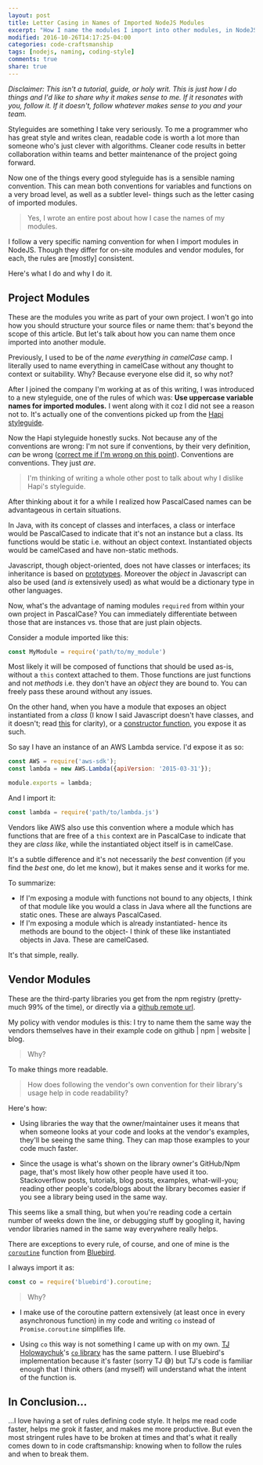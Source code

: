 ```yaml
---
layout: post
title: Letter Casing in Names of Imported NodeJS Modules
excerpt: "How I name the modules I import into other modules, in NodeJS."
modified: 2016-10-26T14:17:25-04:00
categories: code-craftsmanship
tags: [nodejs, naming, coding-style]
comments: true
share: true
---
```


*Disclaimer: This isn't a tutorial, guide, or holy writ. This is just how I do things and I'd like to share why it makes sense to me. If it resonates with you, follow it. If it doesn't, follow whatever makes sense to you and your team.*

Styleguides are something I take very seriously. To me a programmer who has great style and writes clean, readable code is worth a lot more than someone who's just clever with algorithms. Cleaner code results in better collaboration within teams and better maintenance of the project going forward.

Now one of the things every good styleguide has is a sensible naming convention. This can mean both conventions for variables and functions on a very broad level, as well as a subtler level- things such as the letter casing of imported modules.

> Yes, I wrote an entire post about how I case the names of my modules.

I follow a very specific naming convention for when I import modules in NodeJS. Though they differ for on-site modules and vendor modules, for each, the rules are [mostly] consistent.

Here's what I do and why I do it.

Project Modules
---------------

These are the modules you write as part of your own project. I won't go into how you should structure your source files or name them: that's beyond the scope of this article. But let's talk about how you can name them once imported into another module.

Previously, I used to be of the *name everything in camelCase* camp. I literally used to name everything in camelCase without any thought to context or suitability. Why? Because everyone else did it, so why not?

After I joined the company I'm working at as of this writing, I was introduced to a new styleguide, one of the rules of which was: **Use uppercase variable names for imported modules.** I went along with it coz I did not see a reason not to. It's actually one of the conventions picked up from the [Hapi styleguide](http://hapijs.com/styleguide).

Now the Hapi styleguide honestly sucks. Not because any of the conventions are wrong: I'm not sure if conventions, by their very definition, *can* be wrong ([correct me if I'm wrong on this point](mailto:shuvophoenix@gmail.com)). Conventions are conventions. They just *are*.

> I'm thinking of writing a whole other post to talk about why I dislike Hapi's styleguide.

After thinking about it for a while I realized how PascalCased names can be advantageous in certain situations.

In Java, with its concept of classes and interfaces, a class or interface would be PascalCased to indicate that it's not an instance but a class. Its functions would be static i.e. without an object context. Instantiated objects would be camelCased and have non-static methods.

Javascript, though object-oriented, does not have classes or interfaces; its inheritance is based on [prototypes](http://javascriptissexy.com/javascript-prototype-in-plain-detailed-language/). Moreover the *object* in Javascript can also be used (and *is* extensively used) as what would be a dictionary type in other languages.

Now, what's the advantage of naming modules `required` from within your own project in PascalCase? You can immediately differentiate between those that are instances vs. those that are just plain objects.

Consider a module imported like this:

```javascript
const MyModule = require('path/to/my_module')
```

Most likely it will be composed of functions that should be used as-is, without a `this` context attached to them. Those functions are just functions and not *methods* i.e. they don't have an *object* they are bound to. You can freely pass these around without any issues.

On the other hand, when you have a module that exposes an object instantiated from a  *class* (I know I said Javascript doesn't have classes, and it doesn't; read [this](https://developer.mozilla.org/en/docs/Web/JavaScript/Reference/Classes) for clarity), or a [constructor function](https://developer.mozilla.org/en-US/docs/Web/JavaScript/Reference/Global_Objects/Object/constructor), you expose it as such.

So say I have an instance of an AWS Lambda service. I'd expose it as so:

```javascript
const AWS = require('aws-sdk');
const lambda = new AWS.Lambda({apiVersion: '2015-03-31'});

module.exports = lambda;
```

And I import it:

```javascript
const lambda = require('path/to/lambda.js')
```

Vendors like AWS also use this convention where a module which has functions that are free of a `this` context are in PascalCase to indicate that they are *class like*, while the instantiated object itself is in camelCase.

It's a subtle difference and it's not necessarily the *best* convention (if you find the *best* one, do let me know), but it makes sense and it works for me.

To summarize:

- If I'm exposing a module with functions not bound to any objects, I think of that module like you would a class in Java where all the functions are static ones. These are always PascalCased.
- If I'm exposing a module which is already instantiated- hence its methods are bound to the object- I think of these like instantiated objects in Java. These are camelCased.

It's that simple, really.

Vendor Modules
--------------

These are the third-party libraries you get from the npm registry (pretty-much 99% of the time), or directly via a [github remote url](http://stackoverflow.com/a/17509764/2584375).

My policy with vendor modules is this: I try to name them the same way the vendors themselves have in their example code on github | npm | website | blog.

> Why?

To make things more readable.

> How does following the vendor's own convention for their library's usage help in code readability?

Here's how:

- Using libraries the way that the owner/maintainer uses it means that when someone looks at your code and looks at the vendor's examples, they'll be seeing the same thing. They can map those examples to your code much faster.

- Since the usage is what's shown on the library owner's GitHub/Npm page, that's most likely how other people have used it too. Stackoverflow posts, tutorials, blog posts, examples, what-will-you; reading other people's code/blogs about the library becomes easier if you see a library being used in the same way.

This seems like a small thing, but when you're reading code a certain number of weeks down the line, or debugging stuff by googling it, having vendor libraries named in the same way everywhere really helps.

There are exceptions to every rule, of course, and one of mine is the [`coroutine`](http://bluebirdjs.com/docs/api/promise.coroutine.html) function from [Bluebird](http://bluebirdjs.com/).

I always import it as:

```javascript
const co = require('bluebird').coroutine;
```

> Why?

- I make use of the coroutine pattern extensively (at least once in every asynchronous function) in my code and writing `co` instead of `Promise.coroutine` simplifies life.

- Using `co` this way is not something I came up with on my own. [TJ Holowaychuk](https://github.com/tj)'s [`co` library](https://github.com/tj/co) has the same pattern. I use Bluebird's implementation because it's faster (sorry TJ &#x1f605;) but TJ's code is familiar enough that I think others (and myself) will understand what the intent of the function is.

In Conclusion...
----------------
...I love having a set of rules defining code style. It helps me read code faster, helps me grok it faster, and makes me more productive. But even the most stringent rules have to be broken at times and that's what it really comes down to in code craftsmanship: knowing when to follow the rules and when to break them.
